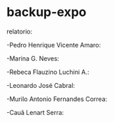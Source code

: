 # backup-expo
relatorio:

-Pedro Henrique Vicente Amaro: 

-Marina G. Neves:

-Rebeca Flauzino Luchini A.:

-Leonardo José Cabral:

-Murilo Antonio Fernandes Correa:

-Cauã Lenart Serra:
